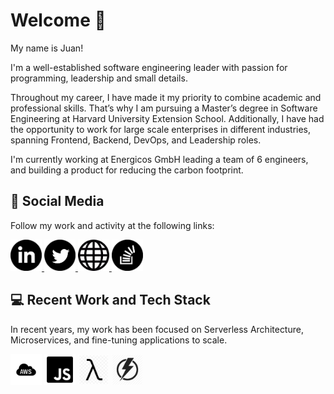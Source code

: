 # Welcome 👋

My name is Juan!

I'm a well-established software engineering leader with passion for programming, leadership and small details.

Throughout my career, I have made it my priority to combine academic and professional skills. That’s why I am pursuing a Master’s degree in Software Engineering at Harvard University Extension School. Additionally, I have had the opportunity to work for large scale enterprises in different industries, spanning Frontend, Backend, DevOps, and Leadership roles.

I'm currently working at Energicos GmbH leading a team of 6 engineers, and building a product for reducing the carbon footprint.

## 🚀 Social Media

Follow my work and activity at the following links:

<a href="https://www.linkedin.com/in/jprivillaso/">
  <img alt="linkedin" width="50" height="50" src="https://raw.githubusercontent.com/jprivillaso/jprivillaso/master/images/social_linkedin.png"/>
</a>
<a href="https://www.twitter.com/jprivillaso/">
  <img alt="twitter" width="50" height="50" src="https://raw.githubusercontent.com/jprivillaso/jprivillaso/master/images/social_twitter.png"/>
</a>
<a href="https://www.juanrivillas.com">
  <img alt="website" width="50" height="50" src="https://raw.githubusercontent.com/jprivillaso/jprivillaso/master/images/social_website.jpg"/>
</a>
<a href="https://stackoverflow.com/users/2599811/jprivillaso">
  <img alt="website" width="50" height="50" src="https://raw.githubusercontent.com/jprivillaso/jprivillaso/master/images/social_so.png"/>
</a>

## 💻 Recent Work and Tech Stack

In recent years, my work has been focused on Serverless Architecture, Microservices, and fine-tuning applications to scale.

<p>
  <img alt="aws" width="50" height="50" src="https://raw.githubusercontent.com/jprivillaso/jprivillaso/master/images/icon_aws.png"/>
  <img alt="javascript/nodejs" width="50" height="50" src="https://raw.githubusercontent.com/jprivillaso/jprivillaso/master/images/icon_js.png"/>
  <img alt="lambda" width="50" height="50" src="https://raw.githubusercontent.com/jprivillaso/jprivillaso/master/images/icon_lambda.png"/>
  <img alt="serverless" width="50" height="50" src="https://raw.githubusercontent.com/jprivillaso/jprivillaso/master/images/icon_serverless.png"/>
</p>